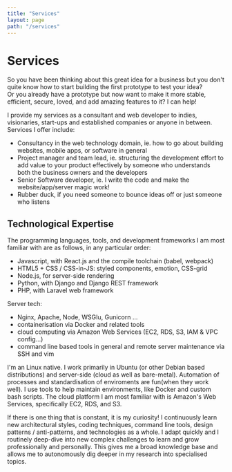 ```yaml
---
title: "Services"
layout: page
path: "/services"
---
```


# Services

So you have been thinking about this great idea for a business but you don't quite know how to start building the first prototype to test your idea?   
Or you already have a prototype but now want to make it more stable, efficient, secure, loved, and add amazing features to it? I can help!

I provide my services as a consultant and web developer to indies, visionaries, start-ups and established companies or anyone in between. Services I offer include:

- Consultancy in the web technology domain, ie. how to go about building websites, mobile apps, or software in general
- Project manager and team lead, ie. structuring the development effort to add value to your product effectively by someone who understands both the business owners and the developers
- Senior Software developer, ie. I write the code and make the website/app/server magic work!
- Rubber duck, if you need someone to bounce ideas off or just someone who listens

## Technological Expertise

The programming languages, tools, and development frameworks I am most familiar with are as follows, in any particular order:

- Javascript, with React.js and the compile toolchain (babel, webpack)
- HTML5 + CSS / CSS-in-JS: styled components, emotion, CSS-grid
- Node.js, for server-side rendering
- Python, with Django and Django REST framework
- PHP, with Laravel web framework

Server tech:

- Nginx, Apache, Node, WSGIu, Gunicorn ...
- containerisation via Docker and related tools
- cloud computing via Amazon Web Services (EC2, RDS, S3, IAM & VPC config...)
- command line based tools in general and remote server maintenance via SSH and vim

I'm an Linux native. I work primarily in Ubuntu (or other Debian based distributions) and server-side (cloud as well as bare-metal). Automation of processes and standardisation of enviroments are fun(when they work well). I use tools to help maintain environments, like Docker and custom bash scripts.
The cloud platform I am most familiar with is Amazon's Web Services, specifically EC2, RDS, and S3.

If there is one thing that is constant, it is my curiosity! I continuously learn new architectural styles, coding techniques, command line tools, design patterns / anti-patterns, and technologies as a whole.
I adapt quickly and I routinely deep-dive into new complex challenges to learn and grow professionally and personally. This gives me a broad knowledge base and allows me to autonomously dig deeper in my research into specialised topics.